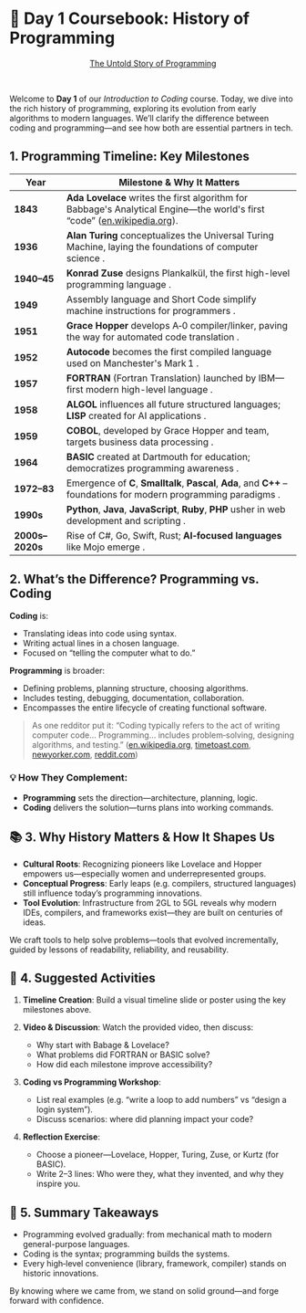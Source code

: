 # 📘 **Day 1 Coursebook: History of Programming**
<center>

[The Untold Story of Programming](https://youtu.be/DJX3GFzN2oo?si=03ss2HU0uZalO5ns)
</center>
</br>

Welcome to **Day 1** of our *Introduction to Coding* course. Today, we dive into the rich history of programming, exploring its evolution from early algorithms to modern languages. We’ll clarify the difference between coding and programming—and see how both are essential partners in tech.


## 1. Programming Timeline: Key Milestones

| Year            | Milestone & Why It Matters                                                                                                    |
| --------------- | ----------------------------------------------------------------------------------------------------------------------------- |
| **1843**        | **Ada Lovelace** writes the first algorithm for Babbage's Analytical Engine—the world's first “code” ([en.wikipedia.org][1]). |
| **1936**        | **Alan Turing** conceptualizes the Universal Turing Machine, laying the foundations of computer science .                     |
| **1940–45**     | **Konrad Zuse** designs Plankalkül, the first high-level programming language .                                               |
| **1949**        | Assembly language and Short Code simplify machine instructions for programmers .                                              |
| **1951**        | **Grace Hopper** develops A‑0 compiler/linker, paving the way for automated code translation .                                |
| **1952**        | **Autocode** becomes the first compiled language used on Manchester's Mark 1 .                                                |
| **1957**        | **FORTRAN** (Fortran Translation) launched by IBM—first modern high-level language .                                          |
| **1958**        | **ALGOL** influences all future structured languages; **LISP** created for AI applications .                                  |
| **1959**        | **COBOL**, developed by Grace Hopper and team, targets business data processing .                                             |
| **1964**        | **BASIC** created at Dartmouth for education; democratizes programming awareness .                                            |
| **1972–83**     | Emergence of **C**, **Smalltalk**, **Pascal**, **Ada**, and **C++** – foundations for modern programming paradigms .          |
| **1990s**       | **Python**, **Java**, **JavaScript**, **Ruby**, **PHP** usher in web development and scripting .                              |
| **2000s–2020s** | Rise of C#, Go, Swift, Rust; **AI‑focused languages** like Mojo emerge .                                                      |


## 2. What’s the Difference? Programming vs. Coding

**Coding** is:

* Translating ideas into code using syntax.
* Writing actual lines in a chosen language.
* Focused on “telling the computer what to do.”

**Programming** is broader:

* Defining problems, planning structure, choosing algorithms.
* Includes testing, debugging, documentation, collaboration.
* Encompasses the entire lifecycle of creating functional software.

> As one redditor put it:
> “Coding typically refers to the act of writing computer code… Programming… includes problem‑solving, designing algorithms, and testing.” ([en.wikipedia.org][2], [timetoast.com][3], [newyorker.com][4], [reddit.com][5])

### 💡 How They Complement:

* **Programming** sets the direction—architecture, planning, logic.
* **Coding** delivers the solution—turns plans into working commands.



## 📚 **3. Why History Matters & How It Shapes Us**

* **Cultural Roots**: Recognizing pioneers like Lovelace and Hopper empowers us—especially women and underrepresented groups.
* **Conceptual Progress**: Early leaps (e.g. compilers, structured languages) still influence today’s programming innovations.
* **Tool Evolution**: Infrastructure from 2GL to 5GL reveals why modern IDEs, compilers, and frameworks exist—they are built on centuries of ideas.

We craft tools to help solve problems—tools that evolved incrementally, guided by lessons of readability, reliability, and reusability.



## 🧠 **4. Suggested Activities**

1. **Timeline Creation**:
   Build a visual timeline slide or poster using the key milestones above.

2. **Video & Discussion**:
   Watch the provided video, then discuss:

   * Why start with Babage & Lovelace?
   * What problems did FORTRAN or BASIC solve?
   * How did each milestone improve accessibility?

3. **Coding vs Programming Workshop**:

   * List real examples (e.g. “write a loop to add numbers” vs “design a login system”).
   * Discuss scenarios: where did planning impact your code?

4. **Reflection Exercise**:

   * Choose a pioneer—Lovelace, Hopper, Turing, Zuse, or Kurtz (for BASIC).
   * Write 2–3 lines: Who were they, what they invented, and why they inspire you.


## 📝 **5. Summary Takeaways**

* Programming evolved gradually: from mechanical math to modern general-purpose languages.
* Coding is the syntax; programming builds the systems.
* Every high‑level convenience (library, framework, compiler) stands on historic innovations.

By knowing where we came from, we stand on solid ground—and forge forward with confidence.


[1]: https://en.wikipedia.org/wiki/History_of_programming_languages "History of programming languages"
[2]: https://en.wikipedia.org/wiki/Speedcoding "Speedcoding"
[3]: https://www.timetoast.com/timelines/history-of-programming-and-coding "history of programming and coding. timeline - Timetoast"
[4]: https://www.newyorker.com/tech/annals-of-technology/do-we-really-need-to-learn-to-code "Do We Really Need to Learn to Code?"
[5]: https://www.reddit.com/r/CodingHelp/comments/10z6p2v/dumb_question_but_what_is_the_difference_between/ "Dumb question but what is the difference between coding and ..."

